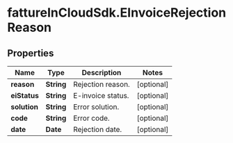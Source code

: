 # fattureInCloudSdk.EInvoiceRejectionReason

## Properties

Name | Type | Description | Notes
------------ | ------------- | ------------- | -------------
**reason** | **String** | Rejection reason. | [optional] 
**eiStatus** | **String** | E-invoice status. | [optional] 
**solution** | **String** | Error solution. | [optional] 
**code** | **String** | Error code. | [optional] 
**date** | **Date** | Rejection date. | [optional] 


